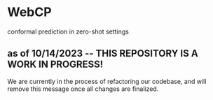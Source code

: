# WebCP
conformal prediction in zero-shot settings


## as of 10/14/2023 -- THIS REPOSITORY IS A WORK IN PROGRESS! 
We are currently in the process of refactoring our codebase, and will remove this message once all changes are finalized. 
